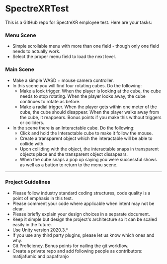 # SpectreXRTest
This is a GitHub repo for SpectreXR employee test. Here are your tasks:

### Menu Scene
* Simple scrollable menu with more than one field - though only one field needs to actually work.
* Select the proper menu field to load the next level.

### Main Scene
* Make a simple WASD + mouse camera controller.
* In this scene you will find four rotating cubes. Do the following:
  * Make a look trigger. When the player is looking at the cube, the cube needs to stop rotating. When the player looks away, the cube continues to rotate as before.
  * Make a radial trigger. When the player gets within one meter of the cube, the cube should disappear. When the player walks away from the cube, it reappears. Bonus points if you make this without triggers or colliders.
* In the scene there is an Interactable cube. Do the following:
  * Click and hold the Interactable cube to make it follow the mouse.
  * Create a transparent object which the interactable will be able to collide with.
  * Upon colliding with the object, the interactable snaps in transparent objects place and the transparent object dissapears.
  * When the cube snaps a pop up saying you were successful shows as well as a button to return to the menu scene.

---

### Project Guidelines
* Please follow industry standard coding structures, code quality is a point of emphasis in this test.
* Please comment your code where applicable when intent may not be clear.
* Please briefly explain your design choices in a separate document.
* Keep it simple but design the project's architecture so it can be scaled easily in the future. 
* Use Unity version 2020.3.*
* If you use any third party plugins, please let us know which ones and why.
* Git Proficiency. Bonus points for nailing the git workflow.
* Create a private repo and add following people as contributors: matijafumic and papafranjo
